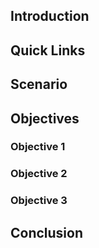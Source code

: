 ## Introduction

## Quick Links

## Scenario

## Objectives

### Objective 1

### Objective 2

### Objective 3

## Conclusion